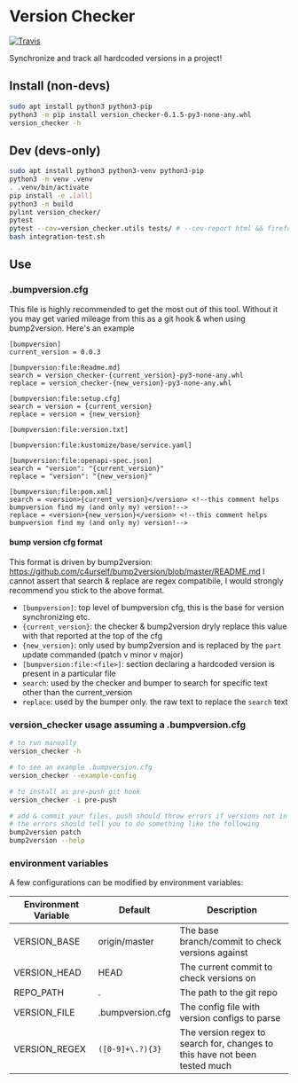 # Version Checker

[![Travis](https://img.shields.io/travis/kmfarley11/version-checker/master.svg?logo=travis)](https://travis-ci.org/kmfarley11/version-checker)

Synchronize and track all hardcoded versions in a project!

## Install (non-devs)
```bash
sudo apt install python3 python3-pip
python3 -m pip install version_checker-0.1.5-py3-none-any.whl
version_checker -h
```

## Dev (devs-only)
```bash
sudo apt install python3 python3-venv python3-pip
python3 -m venv .venv
. .venv/bin/activate
pip install -e .[all]
python3 -m build
pylint version_checker/
pytest
pytest --cov=version_checker.utils tests/ # --cov-report html && firefox htmlcov/index.html
bash integration-test.sh
```

## Use

### .bumpversion.cfg

This file is highly recommended to get the most out of this tool.
Without it you may get varied mileage from this as a git hook & when using bump2version.
Here's an example
```
[bumpversion]
current_version = 0.0.3

[bumpversion:file:Readme.md]
search = version_checker-{current_version}-py3-none-any.whl
replace = version_checker-{new_version}-py3-none-any.whl

[bumpversion:file:setup.cfg]
search = version = {current_version}
replace = version = {new_version}

[bumpversion:file:version.txt]

[bumpversion:file:kustomize/base/service.yaml]

[bumpversion:file:openapi-spec.json]
search = "version": "{current_version}"
replace = "version": "{new_version}"

[bumpversion:file:pom.xml]
search = <version>{current_version}</version> <!--this comment helps bumpversion find my (and only my) version!-->
replace = <version>{new_version}</version> <!--this comment helps bumpversion find my (and only my) version!-->
```

#### bump version cfg format
This format is driven by bump2version: https://github.com/c4urself/bump2version/blob/master/README.md
I cannot assert that search & replace are regex compatibile, I would strongly recommend you stick to the above format.
- `[bumpversion]`: top level of bumpversion cfg, this is the base for version synchronizing etc.
- `{current_version}`: the checker & bump2version dryly replace this value with that reported at the top of the cfg
- `{new_version}`: only used by bump2version and is replaced by the `part` update commanded (patch v minor v major)
- `[bumpversion:file:<file>]`: section declaring a hardcoded version is present in a particular file
- `search`: used by the checker and bumper to search for specific text other than the current_version
- `replace`: used by the bumper only. the raw text to replace the `search` text


### version_checker usage assuming a .bumpversion.cfg
```bash
# to run manually
version_checker -h

# to see an example .bumpversion.cfg
version_checker --example-config

# to install as pre-push git hook
version_checker -i pre-push

# add & commit your files, push should throw errors if versions not in sync/updated
# the errors should tell you to do something like the following
bump2version patch
bump2version --help
```

### environment variables
A few configurations can be modified by environment variables:

Environment Variable | Default | Description
------------ | ------------- | -------------
VERSION_BASE | origin/master | The base branch/commit to check versions against
VERSION_HEAD | HEAD | The current commit to check versions on
REPO_PATH | . | The path to the git repo
VERSION_FILE | .bumpversion.cfg | The config file with version configs to parse
VERSION_REGEX | `([0-9]+\.?){3}` | The version regex to search for, changes to this have not been tested much

